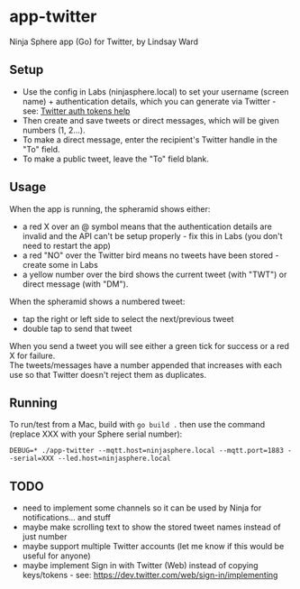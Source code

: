 # app-twitter
Ninja Sphere app (Go) for Twitter, by Lindsay Ward

Setup
-----

 - Use the config in Labs (ninjasphere.local) to set your username (screen name) + authentication details, which you can generate via Twitter - see: [Twitter auth tokens help](https://dev.twitter.com/oauth/overview/application-owner-access-tokens)
 - Then create and save tweets or direct messages, which will be given numbers (1, 2...). 
 - To make a direct message, enter the recipient's Twitter handle in the "To" field.
 - To make a public tweet, leave the "To" field blank.

Usage
-----
When the app is running, the spheramid shows either:
 
  - a red X over an @ symbol means that the authentication details are invalid and the API can't be setup properly - fix this in Labs (you don't need to restart the app)
  - a red "NO" over the Twitter bird means no tweets have been stored - create some in Labs
  - a yellow number over the bird shows the current tweet (with "TWT") or direct message (with "DM"). 
  
When the spheramid shows a numbered tweet:

 - tap the right or left side to select the next/previous tweet
 - double tap to send that tweet

When you send a tweet you will see either a green tick for success or a red X for failure.    
The tweets/messages have a number appended that increases with each use so that Twitter doesn't reject them as duplicates.

Running
-------

To run/test from a Mac, build with `go build .` then use the command (replace XXX with your Sphere serial number):

`DEBUG=* ./app-twitter --mqtt.host=ninjasphere.local --mqtt.port=1883 --serial=XXX --led.host=ninjasphere.local`

TODO
----

  - need to implement some channels so it can be used by Ninja for notifications... and stuff
  - maybe make scrolling text to show the stored tweet names instead of just number
  - maybe support multiple Twitter accounts (let me know if this would be useful for anyone)
  - maybe implement Sign in with Twitter (Web) instead of copying keys/tokens - see: https://dev.twitter.com/web/sign-in/implementing
